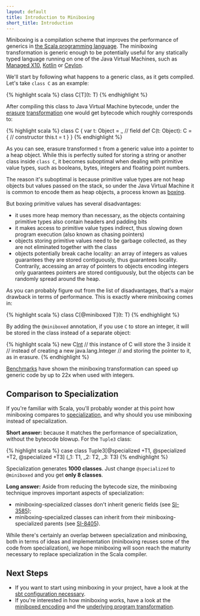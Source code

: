 ```yaml
---
layout: default
title: Introduction to Miniboxing
short_title: Introduction
---
```


Miniboxing is a compilation scheme that improves the performance of generics in [the Scala programming language](http://scala-lang.org). The miniboxing transformation is generic enough to be potentially useful for any statically typed language running on one of the Java Virtual Machines, such as [Managed X10](http://x10-lang.org), [Kotlin](http://kotlin.jetbrains.org/) or [Ceylon](http://ceylon-lang.org).

We'll start by following what happens to a generic class, as it gets compiled. Let's take `class C` as an example:

{% highlight scala %}
 class C[T](t: T)
{% endhighlight %}

After compiling this class to Java Virtual Machine bytecode, under the <a href="http://en.wikipedia.org/wiki/Type_erasure" target="_blank">erasure</a> <a href="http://homepages.inf.ed.ac.uk/wadler/gj/" target="_blank">transformation</a> one would get bytecode which roughly corresponds to:

{% highlight scala %}
 class C {
   var t: Object = _         // field
   def C(t: Object): C = {   // constructor
     this.t = t
   }
 }
{% endhighlight %}

As you can see, erasure transformed `t` from a generic value into a pointer to a heap object. While this is perfectly suited for storing a string or another class inside `class C`, it becomes suboptimal when dealing with primitive value types, such as booleans, bytes, integers and floating point numbers.

The reason it's suboptimal is because primitive value types are not heap objects but values passed on the stack, so under the Java Virtual Machine it is common to encode them as heap objects, a process known as <a href="http://en.wikipedia.org/wiki/Object_type_%28object-oriented_programming%29#Boxing" target="_blank">boxing</a>.

But boxing primitive values has several disadvantages:

* it uses more heap memory than necessary, as the objects containing primitive types also contain headers and padding bits
* it makes access to primitive value types indirect, thus slowing down program execution (also known as chasing pointers)
* objects storing primitive values need to be garbage collected, as they are not eliminated together with the class
* objects potentially break cache locality: an array of integers as values guarantees they are stored contiguously, thus guarantees locality. Contrarily, accessing an array of pointers to objects encoding integers only guarantees pointers are stored contiguously, but the objects can be randomly spread around the heap.

As you can probably figure out from the list of disadvantages, that's a major drawback in terms of performance. This is exactly where miniboxing comes in:

{% highlight scala %}
 class C[@miniboxed T](t: T)
{% endhighlight %}

By adding the `@miniboxed` annotation, if you use `C` to store an integer, it will be stored in the class instead of a separate object:

{% highlight scala %}
 new C[Int](3) // this instance of C will store the 3 inside it
               // instead of creating a new java.lang.Integer
               // and storing the pointer to it, as in erasure.
{% endhighlight %}

[Benchmarks](/benchmarks.html) have shown the miniboxing transformation can speed up generic code by up to 22x when used with integers.

## Comparison to Specialization

If you're familiar with Scala, you'll probably wonder at this point how miniboxing compares to <a href="http://infoscience.epfl.ch/record/150134" target="_blank">specialization</a>, and why should you use miniboxing instead of specialization.

**Short answer:** because it matches the performance of specialization, without the bytecode blowup. For the `Tuple3` class:

{% highlight scala %}
case class Tuple3[@specialized +T1, @specialized +T2, @specialized +T3]
                 (_1: T1, _2: T2, _3: T3)
{% endhighlight %}

Specialization generates **1000 classes**. Just change `@specialized` to `@miniboxed` and you get **only 8 classes**.

**Long answer:** Aside from reducing the bytecode size, the miniboxing technique improves important aspects of specialization:

* miniboxing-specialized classes don't inherit generic fields (see <a href="https://issues.scala-lang.org/browse/SI-3585" target="_blank">SI-3585</a>);
* miniboxing-specialized classes can inherit from their miniboxing-specialized parents (see <a href="https://issues.scala-lang.org/browse/SI-8405" target="_blank">SI-8405</a>).

While there's certainly an overlap between specialization and miniboxing, both in terms of ideas and implementation (miniboxing reuses some of the code from specialization), we hope miniboxing will soon reach the maturity necessary to replace specialization in the Scala compiler.

## Next Steps

 * If you want to start using miniboxing in your project, have a look at the [sbt configuration necessary](/using_sbt.html).
 * If you're interested in how miniboxing works, have a look at the [miniboxed encoding](/mbox) and the [underlying program transformation](/ldl).


